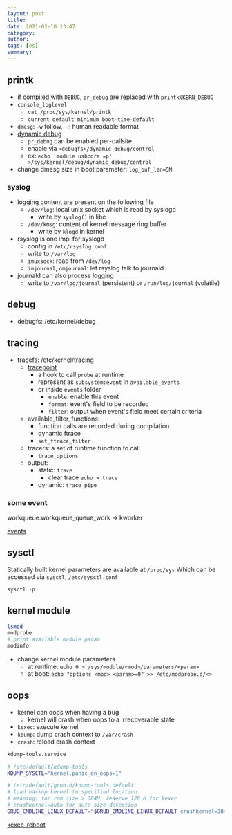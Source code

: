 ```yaml
---
layout: post
title:
date: 2021-02-10 13:47
category:
author:
tags: [os]
summary:
---
```


## printk

- if compiled with `DEBUG`, `pr_debug` are replaced with `printk(KERN_DEBUG`
- `console_loglevel`
  - `cat /proc/sys/kernel/printk`
  - `current default minimum boot-time-default`
- `dmesg`: `-w` follow, `-H` human readable format
- [dynamic debug](https://www.kernel.org/doc/html/v4.19/admin-guide/dynamic-debug-howto.html)
  - `pr_debug` can be enabled per-callsite
  - enable via `<debugfs>/dynamic_debug/control`
  - ex: `echo 'module usbcore =p' >/sys/kernel/debug/dynamic_debug/control`
- change dmesg size in boot parameter: `log_buf_len=5M`

### syslog

- logging content are present on the following file
  - `/dev/log`: local unix socket which is read by syslogd
    - write by `syslog()` in libc
  - `/dev/kmsg`: content of kernel message ring buffer
    - write by `klogd` in kernel
- rsyslog is one impl for syslogd
  - config in `/etc/rsyslog.conf`
  - write to `/var/log`
  - `imuxsock`: read from `/dev/log`
  - `imjournal`, `omjournal`: let rsyslog talk to journald
- journald can also process logging
  - write to `/var/log/journal` (persistent) or `/run/log/journal` (volatile)

## debug

- debugfs: /etc/kernel/debug

## tracing

- tracefs: /etc/kernel/tracing
  - [tracepoint](https://www.kernel.org/doc/Documentation/trace/tracepoints.txt)
    - a hook to call `probe` at runtime
    - represent as `subsystem:event` in `available_events`
    - or inside `events` folder
      - `enable`: enable this event
      - `format`: event's field to be recorded
      - `filter`: output when event's field meet certain criteria
  - available_filter_functions:
    - function calls are recorded during compilation
    - dynamic ftrace
    - `set_ftrace_filter`
  - tracers: a set of runtime function to call
    - `trace_options`
  - output:
    - static: `trace`
      - clear trace `echo > trace`
    - dynamic: `trace_pipe`

### some event

workqueue:workqueue_queue_work -> kworker

[events](https://www.kernel.org/doc/Documentation/trace/events.txt)

## sysctl

Statically built kernel parameters are available at `/proc/sys`
Which can be accessed via `sysctl`, `/etc/sysctl.conf`

`sysctl -p`

## kernel module

```bash
lsmod
modprobe
# print available module param
modinfo
```

* change kernel module parameters
  * at runtime: `echo 0 > /sys/module/<mod>/parameters/<param>`
  * at boot: `echo "options <mod> <param>=0" >> /etc/modprobe.d/<>`

## oops

- kernel can oops when having a bug
  - kernel will crash when oops to a irrecoverable state
- `kexec`: execute kernel
- `kdump`: dump crash context to `/var/crash`
- `crash`: reload crash context

```bash
kdump-tools.service

# /etc/default/kdump-tools
KDUMP_SYSCTL="kernel.panic_on_oops=1"

# /etc/default/grub.d/kdump-tools.default
# load backup kernel to specified location
# meaning: for ram size > 384M, reserve 128 M for kexec
# crashkernel=auto for auto size detection
GRUB_CMDLINE_LINUX_DEFAULT="$GRUB_CMDLINE_LINUX_DEFAULT crashkernel=384M-:128M"
```

[kexec-reboot](https://github.com/error10/kexec-reboot)
